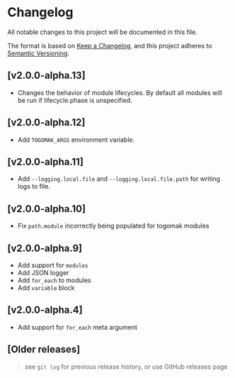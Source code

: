 # Changelog

All notable changes to this project will be documented in this file.

The format is based on [Keep a Changelog](https://keepachangelog.com/en/1.0.0/),
and this project adheres to [Semantic Versioning](https://semver.org/spec/v2.0.0.html).

## [v2.0.0-alpha.13]
- Changes the behavior of module lifecycles. By default all modules will be run if lifecycle.phase is unspecified. 

## [v2.0.0-alpha.12]
- Add `TOGOMAK_ARGS` environment variable.

## [v2.0.0-alpha.11]
- Add `--logging.local.file` and `--logging.local.file.path` for writing logs to file.

## [v2.0.0-alpha.10]
- Fix `path.module` incorrectly being populated for togomak modules

## [v2.0.0-alpha.9]
- Add support for `modules`
- Add JSON logger
- Add `for_each` to modules
- Add `variable` block

## [v2.0.0-alpha.4]
- Add support for `for_each` meta argument

## [Older releases]
> see `git log` for previous release history, or use GitHub releases page
